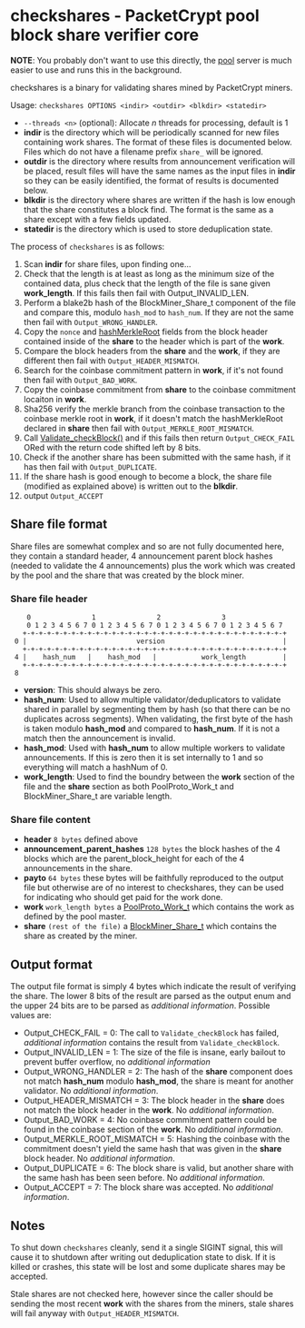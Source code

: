 # checkshares - PacketCrypt pool block share verifier core

**NOTE**: You probably don't want to use this directly, the
[pool](https://github.com/cjdelisle/PacketCrypt/blob/master/docs/pool.md) server is much easier
to use and runs this in the background.

checkshares is a binary for validating shares mined by PacketCrypt miners.

Usage: `checkshares OPTIONS <indir> <outdir> <blkdir> <statedir>`

* `--threads <n>` (optional): Allocate *n* threads for processing, default is 1
* **indir** is the directory which will be periodically scanned for new files containing
work shares. The format of these files is documented below. Files which do not have a filename
prefix `share_` will be ignored.
* **outdir** is the directory where results from announcement verification will be placed, result
files will have the same names as the input files in **indir** so they can be easily identified,
the format of results is documented below.
* **blkdir** is the directory where shares are written if the hash is low enough that the share
constitutes a block find. The format is the same as a share except with a few fields updated.
* **statedir** is the directory which is used to store deduplication state.

The process of `checkshares` is as follows:

1. Scan **indir** for share files, upon finding one...
2. Check that the length is at least as long as the minimum size of the contained data, plus check
that the length of the file is sane given **work_length**. If this fails then fail with
Output_INVALID_LEN.
3. Perform a blake2b hash of the BlockMiner_Share_t component of the file and compare this, modulo
`hash_mod` to `hash_num`. If they are not the same then fail with `Output_WRONG_HANDLER`.
4. Copy the `nonce` and
[hashMerkleRoot](https://github.com/cjdelisle/PacketCrypt/blob/master/include/packetcrypt/PacketCrypt.h#L8)
fields from the block header contained inside of the **share** to the header which is part of the
**work**.
5. Compare the block headers from the **share** and the **work**, if they are different then fail
with `Output_HEADER_MISMATCH`.
6. Search for the coinbase commitment pattern in **work**, if it's not found then fail with
`Output_BAD_WORK`.
7. Copy the coinbase commitment from **share** to the coinbase commitment locaiton in **work**.
8. Sha256 verify the merkle branch from the coinbase transaction to the coinbase merkle root in
**work**, if it doesn't match the hashMerkleRoot declared in **share** then fail with
`Output_MERKLE_ROOT_MISMATCH`.
9. Call
[Validate_checkBlock()](https://github.com/cjdelisle/PacketCrypt/blob/master/include/packetcrypt/Validate.h#L32)
and if this fails then return `Output_CHECK_FAIL` ORed with the return code shifted left by 8 bits.
10. Check if the another share has been submitted with the same hash, if it has then fail with
`Output_DUPLICATE`.
11. If the share hash is good enough to become a block, the share file (modified as explained above)
is written out to the **blkdir**.
12. output `Output_ACCEPT`


## Share file format
Share files are somewhat complex and so are not fully documented here, they contain a standard
header, 4 announcement parent block hashes (needed to validate the 4 announcements) plus the
work which was created by the pool and the share that was created by the block miner.

### Share file header

```
    0               1               2               3
    0 1 2 3 4 5 6 7 0 1 2 3 4 5 6 7 0 1 2 3 4 5 6 7 0 1 2 3 4 5 6 7
   +-+-+-+-+-+-+-+-+-+-+-+-+-+-+-+-+-+-+-+-+-+-+-+-+-+-+-+-+-+-+-+-+
 0 |                           version                             |
   +-+-+-+-+-+-+-+-+-+-+-+-+-+-+-+-+-+-+-+-+-+-+-+-+-+-+-+-+-+-+-+-+
 4 |    hash_num   |    hash_mod   |           work_length         |
   +-+-+-+-+-+-+-+-+-+-+-+-+-+-+-+-+-+-+-+-+-+-+-+-+-+-+-+-+-+-+-+-+
 8
```

* **version**: This should always be zero.
* **hash_num**: Used to allow multiple validator/deduplicators to validate shared in parallel by
segmenting them by hash (so that there can be no duplicates across segments). When validating, the
first byte of the hash is taken modulo **hash_mod** and compared to **hash_num**. If it is not a
match then the announcement is invalid.
* **hash_mod**: Used with **hash_num** to allow multiple workers to validate announcements. If this
is zero then it is set internally to 1 and so everything will match a hashNum of 0.
* **work_length**: Used to find the boundry between the **work** section of the file and the
**share** section as both PoolProto_Work_t and BlockMiner_Share_t are variable length.

### Share file content
* **header** `8 bytes` defined above
* **announcement_parent_hashes** `128 bytes` the block hashes of the 4 blocks which are the
parent_block_height for each of the 4 announcements in the share.
* **payto** `64 bytes` these bytes will be faithfully reproduced to the output file but otherwise are
of no interest to checkshares, they can be used for indicating who should get paid for the work done.
* **work** `work_length bytes` a
[PoolProto_Work_t](https://github.com/cjdelisle/PacketCrypt/blob/master/src/PoolProto.h#L7)
which contains the work as defined by the pool master.
* **share** `(rest of the file)` a
[BlockMiner_Share_t](https://github.com/cjdelisle/PacketCrypt/blob/master/include/packetcrypt/BlockMiner.h#L35)
which contains the share as created by the miner.

## Output format

The output file format is simply 4 bytes which indicate the result of verifying the share.
The lower 8 bits of the result are parsed as the output enum and the upper 24 bits are to be parsed
as *additional information*. Possible values are:

* Output_CHECK_FAIL = 0: The call to `Validate_checkBlock` has failed, *additional information*
contains the result from `Validate_checkBlock`.
* Output_INVALID_LEN = 1: The size of the file is insane, early bailout to prevent buffer overflow,
no *additional information*
* Output_WRONG_HANDLER = 2: The hash of the **share** component does not match **hash_num** modulo
**hash_mod**, the share is meant for another validator. No *additional information*.
* Output_HEADER_MISMATCH = 3: The block header in the **share** does not match the block header in
the **work**. No *additional information*.
* Output_BAD_WORK = 4: No coinbase commitment pattern could be found in the coinbase section of the
**work**. No *additional information*.
* Output_MERKLE_ROOT_MISMATCH = 5: Hashing the coinbase with the commitment doesn't yield the same
hash that was given in the **share** block header. No *additional information*.
* Output_DUPLICATE = 6: The block share is valid, but another share with the same hash has been
seen before. No *additional information*.
* Output_ACCEPT = 7: The block share was accepted. No *additional information*.

## Notes

To shut down `checkshares` cleanly, send it a single SIGINT signal, this will cause it to shutdown
after writing out deduplication state to disk. If it is killed or crashes, this state will be lost
and some duplicate shares may be accepted.

Stale shares are not checked here, however since the caller should be sending the most recent
**work** with the shares from the miners, stale shares will fail anyway with
`Output_HEADER_MISMATCH`.

